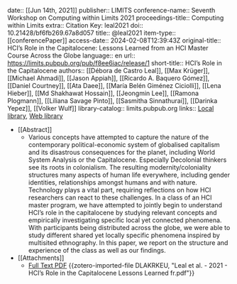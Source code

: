 date:: [[Jun 14th, 2021]]
publisher:: LIMITS
conference-name:: Seventh Workshop on Computing within Limits 2021
proceedings-title:: Computing within Limits
extra:: Citation Key: leal2021
doi:: 10.21428/bf6fb269.67a8d057
title:: @leal2021
item-type:: [[conferencePaper]]
access-date:: 2024-02-08T12:39:43Z
original-title:: HCI’s Role in the Capitalocene: Lessons Learned from an HCI Master Course Across the Globe
language:: en
url:: https://limits.pubpub.org/pub/f8ee6iac/release/1
short-title:: HCI’s Role in the Capitalocene
authors:: [[Débora de Castro Leal]], [[Max Krüger]], [[Michael Ahmadi]], [[Jason Appiah]], [[Ricardo A. Baquero Gómez]], [[Daniel Courtney]], [[Ata Daee]], [[María Belén Giménez Ciciolli]], [[Lena Hieber]], [[Md Shakhawat Hossain]], [[Jeongmin Lee]], [[Ramona Plogmann]], [[Liliana Savage Pinto]], [[Sasmitha Sinnathurai]], [[Darinka Yepez]], [[Volker Wulf]]
library-catalog:: limits.pubpub.org
links:: [Local library](zotero://select/groups/2386895/items/XSYQ67U4), [Web library](https://www.zotero.org/groups/2386895/items/XSYQ67U4)

- [[Abstract]]
	- Various concepts have attempted to capture the nature of the contemporary political-economic system of globalised capitalism and its disastrous consequences for the planet, including World System Analysis or the Capitalocene. Especially Decolonial thinkers see its roots in colonialism. The resulting modernity/coloniality structures many aspects of human life everywhere, including gender identities, relationships amongst humans and with nature. Technology plays a vital part, requiring reflections on how HCI researchers can react to these challenges. In a class of an HCI master program, we have attempted to jointly begin to understand HCI’s role in the capitalocene by studying relevant concepts and empirically investigating specific local yet connected phenomena. With participants being distributed across the globe, we were able to study different shared yet locally specific phenomena inspired by multisited ethnography. In this paper, we report on the structure and experience of the class as well as our findings.
- [[Attachments]]
	- [Full Text PDF](https://limits.pubpub.org/pub/f8ee6iac/download/pdf) {{zotero-imported-file DLAKRKEU, "Leal et al. - 2021 - HCI’s Role in the Capitalocene Lessons Learned fr.pdf"}}